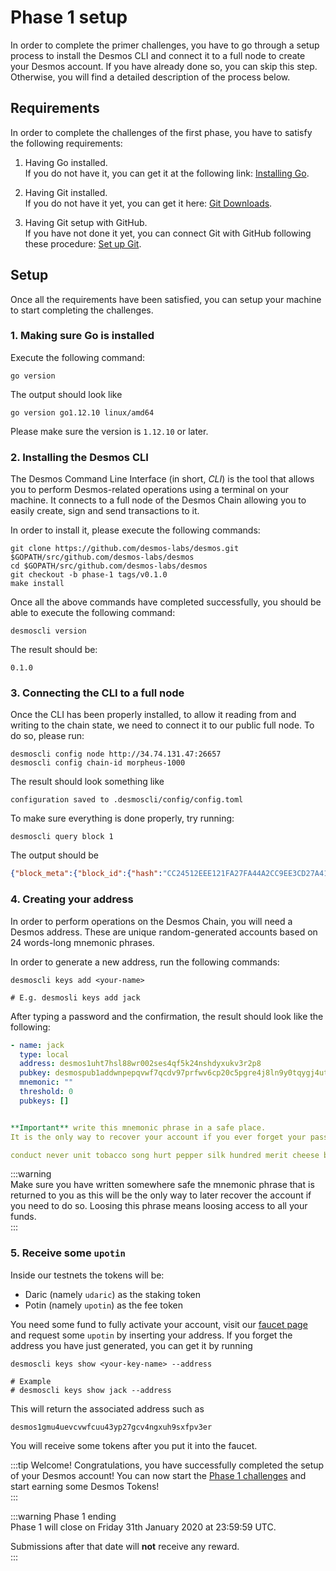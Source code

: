 # Phase 1 setup
In order to complete the primer challenges, you have to go through a setup process to install the Desmos CLI and connect it to a full node to create your Desmos account. If you have already done so, you can skip this step. Otherwise, you will find a detailed description of the process below. 

## Requirements
In order to complete the challenges of the first phase, you have to satisfy the following requirements: 

1. Having Go installed.  
   If you do not have it, you can get it at the following link: [Installing Go](https://golang.org/doc/install). 

2. Having Git installed.  
   If you do not have it yet, you can get it here: [Git Downloads](https://git-scm.com/downloads). 
   
3. Having Git setup with GitHub.  
   If you have not done it yet, you can connect Git with GitHub following these procedure: [Set up Git](https://help.github.com/en/github/getting-started-with-github/set-up-git).
   
## Setup 
Once all the requirements have been satisfied, you can setup your machine to start completing the challenges. 

### 1. Making sure Go is installed
Execute the following command: 

```shell
go version
```

The output should look like 

```
go version go1.12.10 linux/amd64
```

Please make sure the version is `1.12.10` or later. 

### 2. Installing the Desmos CLI 
The Desmos Command Line Interface (in short, *CLI*) is the tool that allows you to perform Desmos-related operations using a terminal on your machine. It connects to a full node of the Desmos Chain allowing you to easily create, sign and send transactions to it. 

In order to install it, please execute the following commands: 

```shell
git clone https://github.com/desmos-labs/desmos.git $GOPATH/src/github.com/desmos-labs/desmos
cd $GOPATH/src/github.com/desmos-labs/desmos
git checkout -b phase-1 tags/v0.1.0
make install
```

Once all the above commands have completed successfully, you should be able to execute the following command: 

```shell
desmoscli version
```

The result should be: 

```
0.1.0
```

### 3. Connecting the CLI to a full node
Once the CLI has been properly installed, to allow it reading from and writing to the chain state, we need to connect it to our public full node. To do so, please run: 

```shell
desmoscli config node http://34.74.131.47:26657
desmoscli config chain-id morpheus-1000
```

The result should look something like

```
configuration saved to .desmoscli/config/config.toml
```

To make sure everything is done properly, try running: 

```shell
desmoscli query block 1
```

The output should be 

```json
{"block_meta":{"block_id":{"hash":"CC24512EEE121FA27FA44A2CC9EE3CD27A41E5FD0F018DD7E1DCC83E6C2E52F0","parts":{"total":"1","hash":"F009ABF3312DEF71052DC7348368329D131C1BC26EA566ED969E01321DB5D773"}},"header":{"version":{"block":"10","app":"0"},"chain_id":"morpheus-1000","height":"1","time":"2019-12-11T04:42:14.03384Z","num_txs":"0","total_txs":"0","last_block_id":{"hash":"","parts":{"total":"0","hash":""}},"last_commit_hash":"","data_hash":"","validators_hash":"148CC373C318FC8825CA753A1228289175CC98667E1283DC949EB52B2490B34A","next_validators_hash":"148CC373C318FC8825CA753A1228289175CC98667E1283DC949EB52B2490B34A","consensus_hash":"048091BC7DDC283F77BFBF91D73C44DA58C3DF8A9CBC867405D8B7F3DAADA22F","app_hash":"","last_results_hash":"","evidence_hash":"","proposer_address":"6435B4DF8C20D126978E030E946096066ED46050"}},"block":{"header":{"version":{"block":"10","app":"0"},"chain_id":"morpheus-1000","height":"1","time":"2019-12-11T04:42:14.03384Z","num_txs":"0","total_txs":"0","last_block_id":{"hash":"","parts":{"total":"0","hash":""}},"last_commit_hash":"","data_hash":"","validators_hash":"148CC373C318FC8825CA753A1228289175CC98667E1283DC949EB52B2490B34A","next_validators_hash":"148CC373C318FC8825CA753A1228289175CC98667E1283DC949EB52B2490B34A","consensus_hash":"048091BC7DDC283F77BFBF91D73C44DA58C3DF8A9CBC867405D8B7F3DAADA22F","app_hash":"","last_results_hash":"","evidence_hash":"","proposer_address":"6435B4DF8C20D126978E030E946096066ED46050"},"data":{"txs":null},"evidence":{"evidence":null},"last_commit":{"block_id":{"hash":"","parts":{"total":"0","hash":""}},"precommits":null}}}
```

### 4. Creating your address
In order to perform operations on the Desmos Chain, you will need a Desmos address. These are unique random-generated accounts based on 24 words-long mnemonic phrases. 

In order to generate a new address, run the following commands: 

```shell
desmoscli keys add <your-name>

# E.g. desmosli keys add jack  
``` 

After typing a password and the confirmation, the result should look like the following: 

```yml
- name: jack
  type: local
  address: desmos1uht7hsl88wr002ses4qf5k24nshdyxukv3r2p8
  pubkey: desmospub1addwnpepqvwf7qcdv97prfwv6cp20c5pgre4j8ln9y0tqygj4ut36xndd9srkrxhk3e
  mnemonic: ""
  threshold: 0
  pubkeys: []


**Important** write this mnemonic phrase in a safe place.
It is the only way to recover your account if you ever forget your password.

conduct never unit tobacco song hurt pepper silk hundred merit cheese bulb electric wink swarm auto rule afford taxi lounge local bundle trouble kitten
```

:::warning  
Make sure you have written somewhere safe the mnemonic phrase that is returned to you as this will be the only way to later recover the account if you need to do so. Loosing this phrase means loosing access to all your funds.  
:::

### 5. Receive some `upotin`
Inside our testnets the tokens will be: 

* Daric (namely `udaric`) as the staking token
* Potin (namely `upotin`) as the fee token

You need some fund to fully activate your account, visit our [faucet page](https://faucet.desmos.network) and request some `upotin` by inserting your address. If you forget the address you have just generated, you can get it by running 

```shell
desmoscli keys show <your-key-name> --address

# Example 
# desmoscli keys show jack --address 
```

This will return the associated address such as 

```
desmos1gmu4uevcvwfcuu43yp27gcv4ngxuh9sxfpv3er
```

You will receive some tokens after you put it into the faucet.

:::tip Welcome! 
Congratulations, you have successfully completed the setup of your Desmos account! You can now start the [Phase 1 challenges](../challenges/README.md) and start earning some Desmos Tokens!  
::: 

:::warning Phase 1 ending  
Phase 1 will close on Friday 31th January 2020 at 23:59:59 UTC.  

Submissions after that date will **not** receive any reward.  
:::
